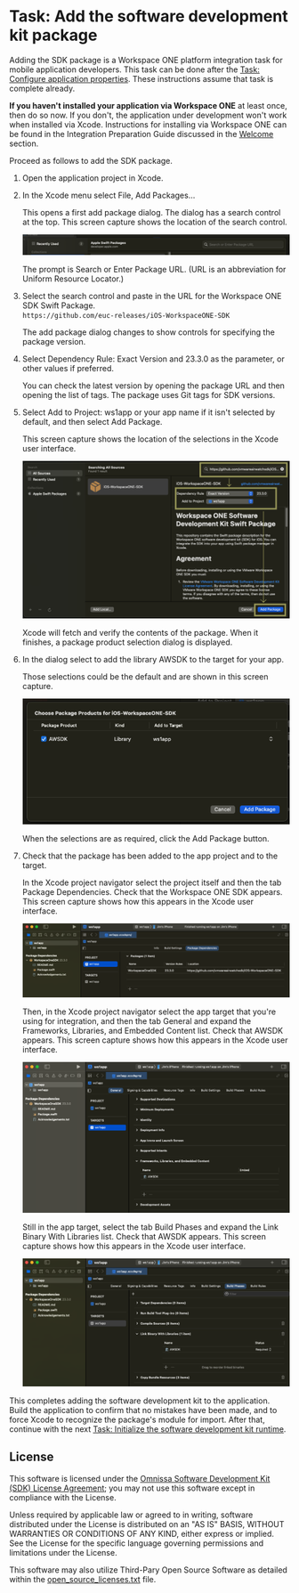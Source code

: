 # Task: Add the software development kit package
Adding the SDK package is a Workspace ONE platform integration task for mobile
application developers. This task can be done after the
[Task: Configure application properties](../02Task_Configure-application-properties/readme.md).
These instructions assume that task is complete already.

**If you haven't installed your application via Workspace ONE** at least once,
then do so now. If you don't, the application under development won't work when
installed via Xcode. Instructions for installing via Workspace ONE can be found
in the Integration Preparation Guide discussed in the
[Welcome](../01Welcome/readme.md) section.

Proceed as follows to add the SDK package.

1.  Open the application project in Xcode.

2.  In the Xcode menu select File, Add Packages...

    This opens a first add package dialog. The dialog has a search control at
    the top. This screen capture shows the location of the search control.

    ![**Screen Capture:** Xcode Swift Package Search](Screen_XcodePackageSearch.png)

    The prompt is Search or Enter Package URL. (URL is an abbreviation for
    Uniform Resource Locator.)

3.  Select the search control and paste in the URL for the Workspace ONE SDK
    Swift Package.  
    `https://github.com/euc-releases/iOS-WorkspaceONE-SDK`

    The add package dialog changes to show controls for specifying the package
    version.

4.  Select Dependency Rule: Exact Version and 23.3.0 as the parameter, or other
    values if preferred.

    You can check the latest version by opening the package URL and then opening
    the list of tags. The package uses Git tags for SDK versions.

5.  Select Add to Project: ws1app or your app name if it isn't selected by
    default, and then select Add Package.

    This screen capture shows the location of the selections in the Xcode user
    interface.

    ![**Screen Capture:** Xcode Swift Package Add](Screen_XcodeAddPackage.png)

    Xcode will fetch and verify the contents of the package. When it finishes, a
    package product selection dialog is displayed.

6.  In the dialog select to add the library AWSDK to the target for your app.

    Those selections could be the default and are shown in this screen capture.

    ![**Screen Capture:** Xcode Choose Package Products](Screen_XcodeChoosePackage.png)

    When the selections are as required, click the Add Package button.

7.  Check that the package has been added to the app project and to the target.

    In the Xcode project navigator select the project itself and then the tab
    Package Dependencies. Check that the Workspace ONE SDK appears. This screen
    capture shows how this appears in the Xcode user interface.

    ![**Screen Capture:** Xcode Package Dependencies](Screen_XcodePackageDependencies.png)

    Then, in the Xcode project navigator select the app target that you're using
    for integration, and then the tab General and expand the Frameworks,
    Libraries, and Embedded Content list. Check that AWSDK appears. This screen
    capture shows how this appears in the Xcode user interface.

    ![**Screen Capture:** Xcode Target Link Frameworks, Libraries, and Embedded Content](Screen_XcodeTargetFrameworksLibrariesEmbeddedContent.png)

    Still in the app target, select the tab Build Phases and expand the Link
    Binary With Libraries list. Check that AWSDK appears. This screen capture
    shows how this appears in the Xcode user interface.

    ![**Screen Capture:** Xcode Target Link Build Libraries](Screen_XcodeTargetBuildLibraries.png)

This completes adding the software development kit to the application. Build the
application to confirm that no mistakes have been made, and to force Xcode to
recognize the package's module for import. After that, continue with the next
[Task: Initialize the software development kit runtime](../04Task_Initialize-the-software-development-kit-runtime/readme.md).

## License

This software is licensed under the [Omnissa Software Development Kit (SDK) License Agreement](https://static.omnissa.com/sites/default/files/omnissa-sdk-agreement.pdf); you may not use this software except in compliance with the License.

Unless required by applicable law or agreed to in writing, software distributed under the License is distributed on an "AS IS" BASIS, WITHOUT WARRANTIES OR CONDITIONS OF ANY KIND, either express or implied. See the License for the specific language governing permissions and limitations under the License.

This software may also utilize Third-Pary Open Source Software as detailed within the [open_source_licenses.txt](open_source_licenses.txt) file.
